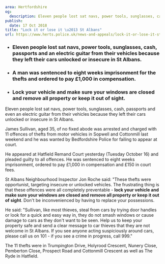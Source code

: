 ```yaml
area: Hertfordshire
og:
  description: Eleven people lost sat navs, power tools, sunglasses, cash, passports and even an electric guitar from their vehicles because they left their cars unlocked or insecure in St Albans.
publish:
  date: 17 Oct 2018
title: "Lock it or lose it \u2013 St Albans"
url: https://www.herts.police.uk/news-and-appeals/lock-it-or-lose-it-stalbans-1935F
```

* ### Eleven people lost sat navs, power tools, sunglasses, cash, passports and an electric guitar from their vehicles because they left their cars unlocked or insecure in St Albans.

 * ### A man was sentenced to eight weeks imprisonment for the thefts and ordered to pay £1,000 in compensation.

 * ### **Lock your vehicle and make sure your windows are closed and remove all property or keep it out of sight**.

Eleven people lost sat navs, power tools, sunglasses, cash, passports and even an electric guitar from their vehicles because they left their cars unlocked or insecure in St Albans.

James Sullivan, aged 35, of no fixed abode was arrested and charged with 11 offences of thefts from motor vehicles in Sopwell and Cottonmill last weekend and he was wanted by Bedfordshire Police for failing to appear at court.

He appeared at Hatfield Remand Court yesterday (Tuesday October 16) and pleaded guilty to all offences. He was sentenced to eight weeks imprisonment, ordered to pay £1,000 in compensation and £150 in court fees.

St Albans Neighbourhood Inspector Jon Roche said: "These thefts were opportunist, targeting insecure or unlocked vehicles. The frustrating thing is that these offences were all completely preventable - **lock your vehicle and make sure your windows are closed and remove all property or keep it out of sight**. Don't be inconvenienced by having to replace your possessions.

He said: "Sullivan, like most thieves, steal from cars by trying door handles or look for a quick and easy way in, they do not smash windows or cause damage to cars as they don't want to be seen. Help us to keep your property safe and send a clear message to car thieves that they are not welcome in St Albans. If you see anyone acting suspiciously around cars, please call us on 101 - if you see a crime in progress, call 999."

The 11 thefts were in Trumpington Drive, Holyrood Crescent, Nunery Close, Pemberton Close, Prospect Road and Cottonmill Crescent as well as The Ryde in Hatfield.
